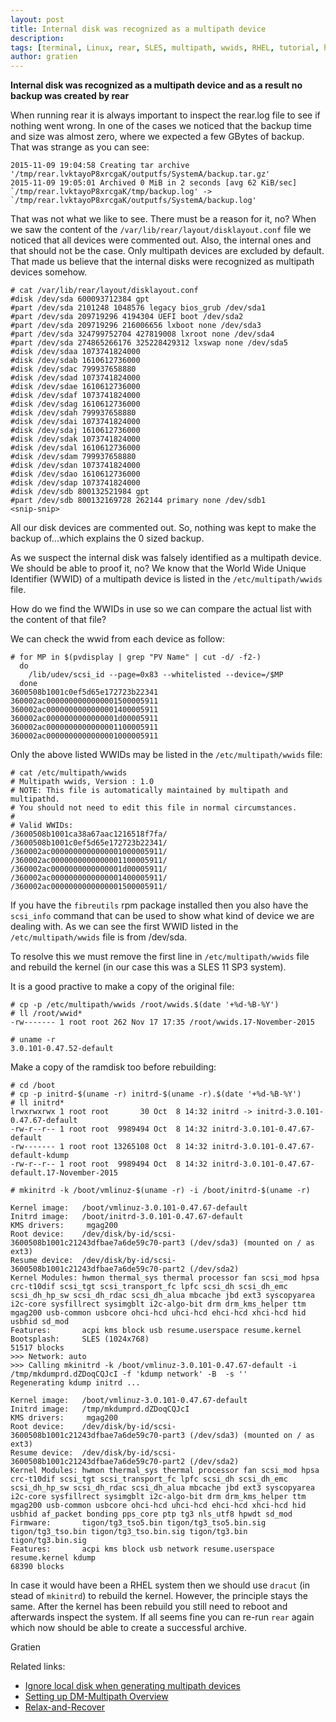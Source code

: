 ```yaml
---
layout: post
title: Internal disk was recognized as a multipath device
description:
tags: [terminal, Linux, rear, SLES, multipath, wwids, RHEL, tutorial, howto, it3 consultants]
author: gratien
---
```


<strong>Internal disk was recognized as a multipath device and as a result no backup was created by rear</strong>

When running rear it is always important to inspect the rear.log file to see if nothing went wrong. In one of the cases we noticed that the backup time and size was almost zero, where we expected a few GBytes of backup. That was strange as you can see:

    2015-11-09 19:04:58 Creating tar archive '/tmp/rear.lvktayoP8xrcgaK/outputfs/SystemA/backup.tar.gz'
    2015-11-09 19:05:01 Archived 0 MiB in 2 seconds [avg 62 KiB/sec]
    `/tmp/rear.lvktayoP8xrcgaK/tmp/backup.log' -> `/tmp/rear.lvktayoP8xrcgaK/outputfs/SystemA/backup.log'

That was not what we like to see. There must be a reason for it, no? When we saw the content of the `/var/lib/rear/layout/disklayout.conf` file we noticed that all devices were commented out. Also, the internal ones and that should not be the case. Only multipath devices are excluded by default. That made us believe that the internal disks were recognized as multipath devices somehow.

    # cat /var/lib/rear/layout/disklayout.conf
    #disk /dev/sda 600093712384 gpt
    #part /dev/sda 2101248 1048576 legacy bios_grub /dev/sda1
    #part /dev/sda 209719296 4194304 UEFI boot /dev/sda2
    #part /dev/sda 209719296 216006656 lxboot none /dev/sda3
    #part /dev/sda 324799752704 427819008 lxroot none /dev/sda4
    #part /dev/sda 274865266176 325228429312 lxswap none /dev/sda5
    #disk /dev/sdaa 1073741824000
    #disk /dev/sdab 1610612736000
    #disk /dev/sdac 799937658880
    #disk /dev/sdad 1073741824000
    #disk /dev/sdae 1610612736000
    #disk /dev/sdaf 1073741824000
    #disk /dev/sdag 1610612736000
    #disk /dev/sdah 799937658880
    #disk /dev/sdai 1073741824000
    #disk /dev/sdaj 1610612736000
    #disk /dev/sdak 1073741824000
    #disk /dev/sdal 1610612736000
    #disk /dev/sdam 799937658880
    #disk /dev/sdan 1073741824000
    #disk /dev/sdao 1610612736000
    #disk /dev/sdap 1073741824000
    #disk /dev/sdb 800132521984 gpt
    #part /dev/sdb 800132169728 262144 primary none /dev/sdb1
    <snip-snip>
    
All our disk devices are commented out. So, nothing was kept to make the backup of...which explains the 0 sized backup.

As we suspect the internal disk was falsely identified as a multipath device. We should be able to proof it, no?
We know that the World Wide Unique Identifier (WWID) of a multipath device is listed in the `/etc/multipath/wwids` file.

How do we find the WWIDs in use so we can compare the actual list with the content of that file?

We can check the wwid from each device as follow:

    # for MP in $(pvdisplay | grep "PV Name" | cut -d/ -f2-)
      do
        /lib/udev/scsi_id --page=0x83 --whitelisted --device=/$MP
      done
    3600508b1001c0ef5d65e172723b22341
    360002ac0000000000000001500005911
    360002ac0000000000000001400005911
    360002ac0000000000000001d00005911
    360002ac0000000000000001100005911
    360002ac0000000000000001000005911
    

Only the above listed WWIDs may be listed in the `/etc/multipath/wwids` file:


    # cat /etc/multipath/wwids
    # Multipath wwids, Version : 1.0
    # NOTE: This file is automatically maintained by multipath and multipathd.
    # You should not need to edit this file in normal circumstances.
    #
    # Valid WWIDs:
    /3600508b1001ca38a67aac1216518f7fa/
    /3600508b1001c0ef5d65e172723b22341/
    /360002ac0000000000000001000005911/
    /360002ac0000000000000001100005911/
    /360002ac0000000000000001d00005911/
    /360002ac0000000000000001400005911/
    /360002ac0000000000000001500005911/
    
If you have the `fibreutils` rpm package installed then you also have the `scsi_info` command that can be used to show what kind of device we are dealing with.
As we can see the first WWID listed in the `/etc/multipath/wwids` file is from /dev/sda.

To resolve this we must remove the first line in `/etc/multipath/wwids` file and rebuild the kernel (in our case this was a SLES 11 SP3 system).

It is a good practive to make a copy of the original file:

    # cp -p /etc/multipath/wwids /root/wwids.$(date '+%d-%B-%Y')
    # ll /root/wwid*
    -rw------- 1 root root 262 Nov 17 17:35 /root/wwids.17-November-2015
    
    # uname -r
    3.0.101-0.47.52-default
    

Make a copy of the ramdisk too before rebuilding:

    # cd /boot
    # cp -p initrd-$(uname -r) initrd-$(uname -r).$(date '+%d-%B-%Y')
    # ll initrd*
    lrwxrwxrwx 1 root root       30 Oct  8 14:32 initrd -> initrd-3.0.101-0.47.67-default
    -rw-r--r-- 1 root root  9989494 Oct  8 14:32 initrd-3.0.101-0.47.67-default
    -rw------- 1 root root 13265108 Oct  8 14:32 initrd-3.0.101-0.47.67-default-kdump
    -rw-r--r-- 1 root root  9989494 Oct  8 14:32 initrd-3.0.101-0.47.67-default.17-November-2015

    # mkinitrd -k /boot/vmlinuz-$(uname -r) -i /boot/initrd-$(uname -r)

    Kernel image:   /boot/vmlinuz-3.0.101-0.47.67-default
    Initrd image:   /boot/initrd-3.0.101-0.47.67-default
    KMS drivers:     mgag200
    Root device:    /dev/disk/by-id/scsi-3600508b1001c21243dfbae7a6de59c70-part3 (/dev/sda3) (mounted on / as ext3)
    Resume device:  /dev/disk/by-id/scsi-3600508b1001c21243dfbae7a6de59c70-part2 (/dev/sda2)
    Kernel Modules: hwmon thermal_sys thermal processor fan scsi_mod hpsa crc-t10dif scsi_tgt scsi_transport_fc lpfc scsi_dh scsi_dh_emc scsi_dh_hp_sw scsi_dh_rdac scsi_dh_alua mbcache jbd ext3 syscopyarea i2c-core sysfillrect sysimgblt i2c-algo-bit drm drm_kms_helper ttm mgag200 usb-common usbcore ohci-hcd uhci-hcd ehci-hcd xhci-hcd hid usbhid sd_mod
    Features:       acpi kms block usb resume.userspace resume.kernel
    Bootsplash:     SLES (1024x768)
    51517 blocks
    >>> Network: auto
    >>> Calling mkinitrd -k /boot/vmlinuz-3.0.101-0.47.67-default -i /tmp/mkdumprd.dZDoqCQJcI -f 'kdump network' -B  -s ''
    Regenerating kdump initrd ...
    
    Kernel image:   /boot/vmlinuz-3.0.101-0.47.67-default
    Initrd image:   /tmp/mkdumprd.dZDoqCQJcI
    KMS drivers:     mgag200
    Root device:    /dev/disk/by-id/scsi-3600508b1001c21243dfbae7a6de59c70-part3 (/dev/sda3) (mounted on / as ext3)
    Resume device:  /dev/disk/by-id/scsi-3600508b1001c21243dfbae7a6de59c70-part2 (/dev/sda2)
    Kernel Modules: hwmon thermal_sys thermal processor fan scsi_mod hpsa crc-t10dif scsi_tgt scsi_transport_fc lpfc scsi_dh scsi_dh_emc scsi_dh_hp_sw scsi_dh_rdac scsi_dh_alua mbcache jbd ext3 syscopyarea i2c-core sysfillrect sysimgblt i2c-algo-bit drm drm_kms_helper ttm mgag200 usb-common usbcore ohci-hcd uhci-hcd ehci-hcd xhci-hcd hid usbhid af_packet bonding pps_core ptp tg3 nls_utf8 hpwdt sd_mod
    Firmware:       tigon/tg3_tso5.bin tigon/tg3_tso5.bin.sig tigon/tg3_tso.bin tigon/tg3_tso.bin.sig tigon/tg3.bin tigon/tg3.bin.sig
    Features:       acpi kms block usb network resume.userspace resume.kernel kdump
    68390 blocks
    
In case it would have been a RHEL system then we should use `dracut` (in stead of `mkinitrd`) to rebuild the kernel. However, the principle stays the same.
After the kernel has been rebuild you still need to reboot and afterwards inspect the system. If all seems fine you can re-run `rear` again which now should be able to create a successful archive.

Gratien

Related links:

* [Ignore local disk when generating multipath devices](https://access.redhat.com/documentation/en-US/Red_Hat_Enterprise_Linux/7/html/DM_Multipath/ignore_localdisk_procedure.html)
* [Setting up DM-Multipath Overview](https://help.ubuntu.com/lts/serverguide/multipath-setting-up-dm-multipath.html)
* [Relax-and-Recover](http://relax-and-recover.org)

